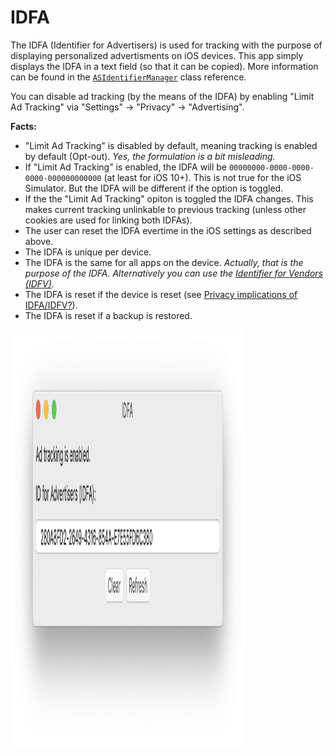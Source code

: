 # IDFA

The IDFA (Identifier for Advertisers) is used for tracking with the purpose of displaying personalized advertisments on iOS devices. This app simply displays the IDFA in a text field (so that it can be copied). More information can be found in the [`ASIdentifierManager`](https://developer.apple.com/reference/adsupport/asidentifiermanager) class reference.

You can disable ad tracking (by the means of the IDFA) by enabling "Limit Ad Tracking" via "Settings" → "Privacy" → "Advertising".

**Facts:**

- "Limit Ad Tracking" is disabled by default, meaning tracking is enabled by default (Opt-out).
  *Yes, the formulation is a bit misleading.*
- If "Limit Ad Tracking" is enabled, the IDFA will be `00000000-0000-0000-0000-000000000000` (at least for iOS 10+). This is not true for the iOS Simulator. But the IDFA will be different if the option is toggled.
- If the the "Limit Ad Tracking" opiton is toggled the IDFA changes. This makes current tracking unlinkable to previous tracking (unless other cookies are used for linking both IDFAs).
- The user can reset the IDFA evertime in the iOS settings as described above.
- The IDFA is unique per device.
- The IDFA is the same for all apps on the device.
  *Actually, that is the purpose of the IDFA. Alternatively you can use the [Identifier for Vendors (IDFV)](https://developer.apple.com/reference/uikit/uidevice/1620059-identifierforvendor).*
- The IDFA is reset if the device is reset (see [Privacy implications of IDFA/IDFV?](http://security.stackexchange.com/a/22720/100009)).
- The IDFA is reset if a backup is restored.

<img src="https://github.com/blochberger/IDFA/raw/master/screenshot.png" height="667px" width="375px" alt="Screenshot"/>